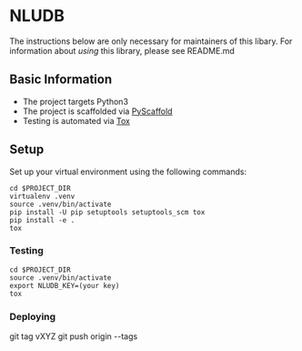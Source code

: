 # NLUDB

The instructions below are only necessary for maintainers of this libary. 
For information about *using* this library, please see README.md

## Basic Information

* The project targets Python3
* The project is scaffolded via [PyScaffold](https://pyscaffold.org/)
* Testing is automated via [Tox](https://tox.readthedocs.io/en/latest/)

## Setup

Set up your virtual environment using the following commands:

```
cd $PROJECT_DIR
virtualenv .venv
source .venv/bin/activate
pip install -U pip setuptools setuptools_scm tox
pip install -e .
tox
```

### Testing

```
cd $PROJECT_DIR
source .venv/bin/activate
export NLUDB_KEY=(your key)
tox
```

### Deploying

git tag vXYZ
git push origin --tags

